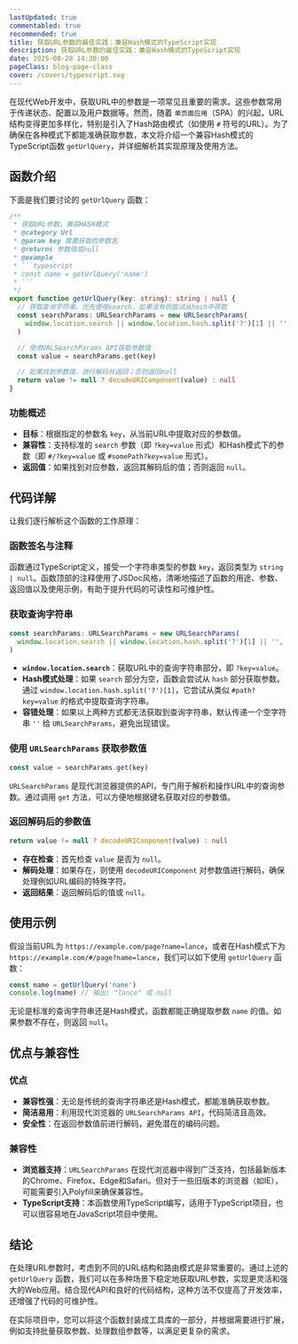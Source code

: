 ```yaml
---
lastUpdated: true
commentabled: true
recommended: true
title: 获取URL参数的最佳实践：兼容Hash模式的TypeScript实现
description: 获取URL参数的最佳实践：兼容Hash模式的TypeScript实现
date: 2025-08-28 14:30:00 
pageClass: blog-page-class
cover: /covers/typescript.svg
---
```


在现代Web开发中，获取URL中的参数是一项常见且重要的需求。这些参数常用于传递状态、配置以及用户数据等。然而，随着 `单页面应用`（SPA）的兴起，URL结构变得更加多样化，特别是引入了Hash路由模式（如使用 `#` 符号的URL）。为了确保在各种模式下都能准确获取参数，本文将介绍一个兼容Hash模式的TypeScript函数 `getUrlQuery`，并详细解析其实现原理及使用方法。

## 函数介绍 ##

下面是我们要讨论的 `getUrlQuery` 函数：

```ts
/**
 * 获取URL参数，兼容HASH模式
 * @category Url
 * @param key 需要获取的参数名
 * @returns 参数值或null
 * @example
 * ```typescript
 * const name = getUrlQuery('name')
 * ```
 */
export function getUrlQuery(key: string): string | null {
  // 获取查询字符串，优先使用search，如果没有则尝试从hash中获取
  const searchParams: URLSearchParams = new URLSearchParams(
    window.location.search || window.location.hash.split('?')[1] || '',
  )

  // 使用URLSearchParams API获取参数值
  const value = searchParams.get(key)

  // 如果找到参数值，进行解码并返回；否则返回null
  return value != null ? decodeURIComponent(value) : null
}
```

### 功能概述 ###

- **目标**：根据指定的参数名 `key`，从当前URL中提取对应的参数值。
- **兼容性**：支持标准的 `search` 参数（即 `?key=value` 形式）和Hash模式下的参数（即 `#/?key=value` 或 `#somePath?key=value` 形式）。
- **返回值**：如果找到对应参数，返回其解码后的值；否则返回 `null`。

## 代码详解 ##

让我们逐行解析这个函数的工作原理：

### 函数签名与注释 ###

函数通过TypeScript定义，接受一个字符串类型的参数 `key`，返回类型为 `string | null`。函数顶部的注释使用了JSDoc风格，清晰地描述了函数的用途、参数、返回值以及使用示例，有助于提升代码的可读性和可维护性。

### 获取查询字符串 ###

```ts
const searchParams: URLSearchParams = new URLSearchParams(
  window.location.search || window.location.hash.split('?')[1] || '',
)
```

- **`window.location.search`**：获取URL中的查询字符串部分，即 `?key=value`。
- **Hash模式处理**：如果 `search` 部分为空，函数会尝试从 `hash` 部分获取参数。通过 `window.location.hash.split('?')[1]`，它尝试从类似 `#path?key=value` 的格式中提取查询字符串。
- **容错处理**：如果以上两种方式都无法获取到查询字符串，默认传递一个空字符串 `''` 给 `URLSearchParams`，避免出现错误。

### 使用 `URLSearchParams` 获取参数值 ###

```ts
const value = searchParams.get(key)
```

`URLSearchParams` 是现代浏览器提供的API，专门用于解析和操作URL中的查询参数。通过调用 `get` 方法，可以方便地根据键名获取对应的参数值。

### 返回解码后的参数值 ###

```ts
return value != null ? decodeURIComponent(value) : null
```

- **存在检查**：首先检查 `value` 是否为 `null`。
- **解码处理**：如果存在，则使用 `decodeURIComponent` 对参数值进行解码，确保处理例如URL编码的特殊字符。
- **返回结果**：返回解码后的值或 `null`。

## 使用示例 ##

假设当前URL为 `https://example.com/page?name=lance`，或者在Hash模式下为 `https://example.com/#/page?name=lance`，我们可以如下使用 `getUrlQuery` 函数：

```ts
const name = getUrlQuery('name')
console.log(name) // 输出: "lance" 或 null
```

无论是标准的查询字符串还是Hash模式，函数都能正确提取参数 `name` 的值。如果参数不存在，则返回 `null`。

## 优点与兼容性 ##

### 优点 ###

- **兼容性强**：无论是传统的查询字符串还是Hash模式，都能准确获取参数。
- **简洁易用**：利用现代浏览器的 `URLSearchParams API`，代码简洁且高效。
- **安全性**：在返回参数值前进行解码，避免潜在的编码问题。

### 兼容性 ###

- **浏览器支持**：`URLSearchParams` 在现代浏览器中得到广泛支持，包括最新版本的Chrome、Firefox、Edge和Safari。但对于一些旧版本的浏览器（如IE），可能需要引入Polyfill来确保兼容性。
- **TypeScript支持**：本函数使用TypeScript编写，适用于TypeScript项目，也可以很容易地在JavaScript项目中使用。

## 结论 ##

在处理URL参数时，考虑到不同的URL结构和路由模式是非常重要的。通过上述的 `getUrlQuery` 函数，我们可以在多种场景下稳定地获取URL参数，实现更灵活和强大的Web应用。结合现代API和良好的代码结构，这种方法不仅提高了开发效率，还增强了代码的可维护性。

在实际项目中，您可以将这个函数封装成工具库的一部分，并根据需要进行扩展，例如支持批量获取参数、处理数组参数等，以满足更复杂的需求。
